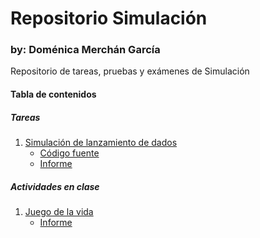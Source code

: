 # Repositorio Simulación
### by: Doménica Merchán García
Repositorio de tareas, pruebas y exámenes de Simulación 

#### Tabla de contenidos

##### Tareas
1. [Simulación de lanzamiento de dados](https://github.com/domerchan/Repositorio/tree/main/07-04%20Tarea%201%20(Dados))
    - [Código fuente](https://github.com/domerchan/Repositorio/blob/main/07-04%20Tarea%201%20(Dados)/tarea1.py)
    - [Informe](https://github.com/domerchan/Repositorio/blob/main/07-04%20Tarea%201%20(Dados)/Informe.pdf)

##### Actividades en clase
1. [Juego de la vida](https://github.com/domerchan/Repositorio/tree/main/09-04%20Tarea%202%20(Juego%20de%20la%20vida))
    - [Informe](https://github.com/domerchan/Repositorio/blob/main/09-04%20Tarea%202%20(Juego%20de%20la%20vida)/Informe.pdf)
